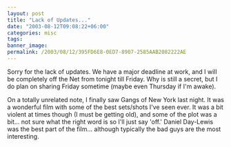 ```yaml
---
layout: post
title: "Lack of Updates..."
date: "2003-08-12T09:08:22+06:00"
categories: misc 
tags: 
banner_image: 
permalink: /2003/08/12/395FD6E8-0ED7-8907-2585AAB2082222AE
---
```


Sorry for the lack of updates. We have a major deadline at work, and I will be completely off the Net from tonight till Friday. Why is still a secret, but I do plan on sharing Friday sometime (maybe even Thursday if I'm awake). 

On a totally unrelated note, I finally saw Gangs of New York last night. It was a wonderful film with some of the best sets/shots I've seen ever. It was a bit violent at times though (I must be getting old), and some of the plot was a bit... not sure what the right word is so I'll just say 'off.' Daniel Day-Lewis was the best part of the film... although typically the bad guys are the most interesting.
